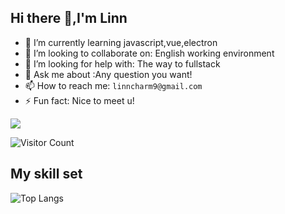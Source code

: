 ## Hi there 👋,I'm Linn

- 🌱 I’m currently learning javascript,vue,electron
- 👯 I’m looking to collaborate on: English working environment
- 🤔 I’m looking for help with: The way to fullstack
- 💬 Ask me about :Any question you want!
- 📫 How to reach me: `linncharm9@gmail.com`
- ⚡ Fun fact: Nice to meet u!

![](https://github-readme-stats.vercel.app/api?username=Linncharm&show_icons=true&theme=transparent)

![Visitor Count](https://profile-counter.glitch.me/Linncharm/count.svg)

## My skill set
![Top Langs](https://github-readme-stats.vercel.app/api/top-langs/?username=Linncharm&layout=compact&theme=tokyonight)

